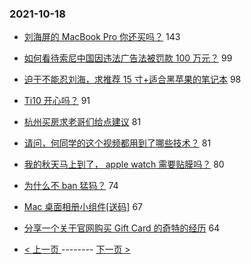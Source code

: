 ### 2021-10-18 
- [刘海屏的 MacBook Pro 你还买吗？](https://www.v2ex.com/t/808438) 143
- [如何看待索尼中国因违法广告法被罚款 100 万元？](https://www.v2ex.com/t/808568) 99
- [迫于不能忍刘海，求推荐 15 寸+适合黑苹果的笔记本](https://www.v2ex.com/t/808439) 98
- [Ti10 开心吗？](https://www.v2ex.com/t/808415) 91
- [杭州买房求老哥们给点建议](https://www.v2ex.com/t/808481) 81
- [请问，何同学的这个视频都用到了哪些技术？](https://www.v2ex.com/t/808412) 81
- [我的秋天马上到了， apple watch 需要贴膜吗？](https://www.v2ex.com/t/808435) 80
- [为什么不 ban 猛犸？](https://www.v2ex.com/t/808441) 74
- [Mac 桌面相册小组件[送码]](https://www.v2ex.com/t/808492) 67
- [分享一个关于官网购买 Gift Card 的奇特的经历](https://www.v2ex.com/t/808408) 64 

- [ < 上一页 ](https://github.com/able8/v2ex-hot-record/blob/master/2021-10-17.md) -------- [ 下一页 > ](https://github.com/able8/v2ex-hot-record/blob/master/2021-10-19.md)